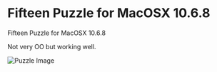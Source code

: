 # Fifteen Puzzle for MacOSX 10.6.8
Fifteen Puzzle for MacOSX 10.6.8

Not very OO but working well. 

![Puzzle Image](https://github.com/frcocoatst/Puzzle106/Puzzle.png)
